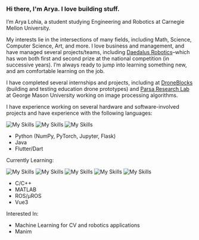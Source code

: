 ### Hi there, I'm Arya. I love building stuff.

I’m Arya Lohia, a student studying Engineering and Robotics at Carnegie Mellon University.

My interests lie in the intersections of many fields, including Math, Science, Computer Science, Art, and more. I love business and management, and have managed several projects/teams, including [Daedalus Robotics](https://daedalusavr.weebly.com)–which has won both first and second prize at the national competition (in successive years).
I’m always ready to jump into learning something new, and am comfortable learning on the job.

I have completed several internships and projects, including at [DroneBlocks](https://droneblocks.io/?srsltid=AfmBOoqoDPsTc2tDeZzhPUyq87-n2WMh_tJRnVPchNp3-vQH170K6WlM) (building and testing education drone prototypes) and [Parsa Research Lab](https://mason.gmu.edu/~mparsa/) at George Mason University working on image processing algorithms.

I have experience working on several hardware and software-involved projects and have experience with the following languages:

![My Skills](https://skillicons.dev/icons?i=python) ![My Skills](https://skillicons.dev/icons?i=java) ![My Skills](https://skillicons.dev/icons?i=flutter)

- Python (NumPy, PyTorch, Jupyter, Flask)
- Java
- Flutter/Dart

Currently Learning:

![My Skills](https://skillicons.dev/icons?i=c) ![My Skills](https://skillicons.dev/icons?i=cpp) ![My Skills](https://skillicons.dev/icons?i=matlab) ![My Skills](https://skillicons.dev/icons?i=ros) ![My Skills](https://skillicons.dev/icons?i=vue)

- C/C++
- MATLAB
- ROS/µROS
- Vue3

Interested In:
- Machine Learning for CV and robotics applications
- Manim

<!--
**a-lohia/a-lohia** is a ✨ _special_ ✨ repository because its `README.md` (this file) appears on your GitHub profile.

Here are some ideas to get you started:

- 🔭 I’m currently working on ...
- 🌱 I’m currently learning ...
- 👯 I’m looking to collaborate on ...
- 🤔 I’m looking for help with ...
- 💬 Ask me about ...
- 📫 How to reach me: ...
- 😄 Pronouns: ...
- ⚡ Fun fact: ...
-->
